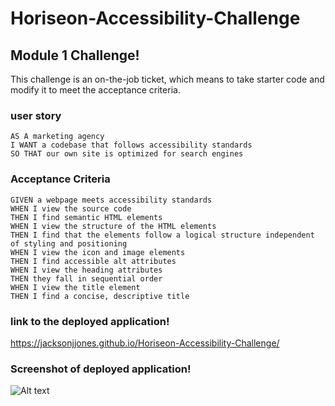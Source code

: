 # Horiseon-Accessibility-Challenge

## Module 1 Challenge!

This challenge is an on-the-job ticket, which means to take starter code and modify it to meet the acceptance criteria.

### user story

```
AS A marketing agency
I WANT a codebase that follows accessibility standards
SO THAT our own site is optimized for search engines
```

### Acceptance Criteria

```
GIVEN a webpage meets accessibility standards
WHEN I view the source code
THEN I find semantic HTML elements
WHEN I view the structure of the HTML elements
THEN I find that the elements follow a logical structure independent of styling and positioning
WHEN I view the icon and image elements
THEN I find accessible alt attributes
WHEN I view the heading attributes
THEN they fall in sequential order
WHEN I view the title element
THEN I find a concise, descriptive title
```

### link to the deployed application!

https://jacksonjjones.github.io/Horiseon-Accessibility-Challenge/

### Screenshot of deployed application!

![Alt text](Screenshot.png)

